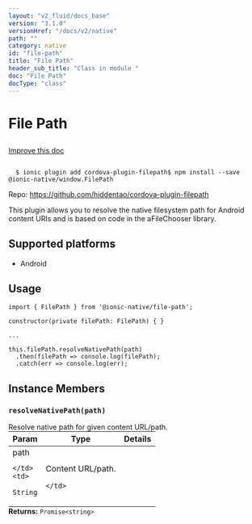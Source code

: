 ```yaml
---
layout: "v2_fluid/docs_base"
version: "3.1.0"
versionHref: "/docs/v2/native"
path: ""
category: native
id: "file-path"
title: "File Path"
header_sub_title: "Class in module "
doc: "File Path"
docType: "class"
---
```








<h1 class="api-title">
  
  File Path
  

  

  </h1>

<a class="improve-v2-docs" href="http://github.com/driftyco/ionic-native/edit/master/src/@ionic-native/plugins/file-path/index.ts#L3">
  Improve this doc
</a>



<!-- decorators -->





<pre><code>
  $ ionic plugin add cordova-plugin-filepath$ npm install --save @ionic-native/window.FilePath
</code></pre>
<p>Repo:
  <a href="https://github.com/hiddentao/cordova-plugin-filepath">
    https://github.com/hiddentao/cordova-plugin-filepath
  </a>
</p>

<!-- description -->

<p>This plugin allows you to resolve the native filesystem path for Android content URIs and is based on code in the aFileChooser library.</p>


<!-- @platforms tag -->
<h2>Supported platforms</h2>

<ul>
  <li>Android</li>
</ul>

<!-- @platforms tag end -->


<!-- if doc.decorators -->

<!-- @usage tag -->

<h2>Usage</h2>

<pre><code>import { FilePath } from &#39;@ionic-native/file-path&#39;;

constructor(private filePath: FilePath) { }

...

this.filePath.resolveNativePath(path)
  .then(filePath =&gt; console.log(filePath);
  .catch(err =&gt; console.log(err);
</code></pre>




<!-- @property tags -->




<!-- methods on the class -->

<h2>Instance Members</h2>
<div id="resolveNativePath"></div>
<h3>
  <code>resolveNativePath(path)</code>
  

</h3>
Resolve native path for given content URL/path.
<table class="table param-table" style="margin:0;">
  <thead>
  <tr>
    <th>Param</th>
    <th>Type</th>
    <th>Details</th>
  </tr>
  </thead>
  <tbody>
  
  <tr>
    <td>
      path
      
      
    </td>
    <td>
      
<code>String</code>
    </td>
    <td>
      <p>Content URL/path.</p>

      
    </td>
  </tr>
  
  </tbody>
</table>

<div class="return-value" markdown="1">
  <i class="icon ion-arrow-return-left"></i>
  <b>Returns:</b> 
<code>Promise&lt;string&gt;</code> 
</div>



<!-- other classes -->

<!-- end other classes -->

<!-- interfaces -->

<!-- end interfaces -->

<!-- related link --><!-- end content block -->


<!-- end body block -->

